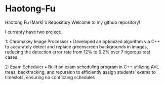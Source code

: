 # Haotong-Fu
Haotong Fu (Mark)'s Repository
Welcome to my github repository!

I currenty have two project:

1: Chromakey Image Processor
▪ Developed an optimized algorithm via C++ to accurately detect and replace greenscreen backgrounds in images, reducing the detection error rate from 12% to 0.2% over 7 rigorous test cases

2: Exam Scheduler
▪ Built an exam scheduling program in C++ utilizing AVL trees, backtracking, and recursion to efficiently assign students’ exams to timeslots, ensuring no conflicting schedules
